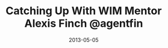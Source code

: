 ---
layout: post
title:  "Catching Up With WIM Mentor Alexis Finch @agentfin"
date:   2013-05-05
image:  placeholder.png
categories: ""
---